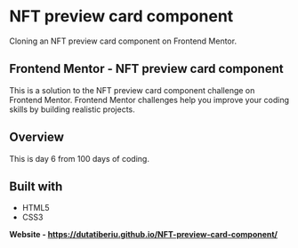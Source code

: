 <h1>NFT preview card component</h1>
<p>Cloning an NFT preview card component on Frontend Mentor.</p>

<h2>Frontend Mentor - NFT preview card component</h2>
<p1>This is a solution to the NFT preview card component challenge on Frontend Mentor. Frontend Mentor challenges help you improve your coding skills by building realistic projects.</p1>

<h2>Overview</h2>
<p>This is day 6 from 100 days of coding.</p>


<h2>Built with</h2>
<ul>
  <li>HTML5</li>
  <li>CSS3</li>
</ul>

<strong>Website - https://dutatiberiu.github.io/NFT-preview-card-component/</strong>
